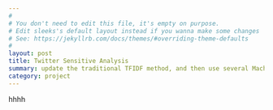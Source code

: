 ```yaml
---
#
# You don't need to edit this file, it's empty on purpose.
# Edit sleeks's default layout instead if you wanna make some changes
# See: https://jekyllrb.com/docs/themes/#overriding-theme-defaults
#
layout: post
title: Twitter Sensitive Analysis
summary: update the traditional TFIDF method, and then use several Machine Learning models to train classifiers.
category: project
---
```

hhhh
